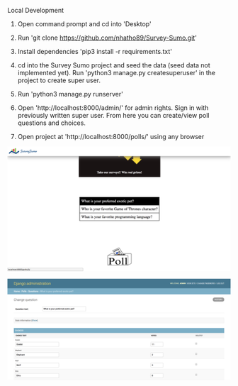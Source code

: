 Local Development

1. Open command prompt and cd into 'Desktop'

2. Run 'git clone https://github.com/nhatho89/Survey-Sumo.git'

3. Install dependencies 'pip3 install -r requirements.txt'

4. cd into the Survey Sumo project and seed the data (seed data not implemented yet).
   Run 'python3 manage.py createsuperuser' in the project to create super user.

5. Run 'python3 manage.py runserver'

6. Open 'http://localhost:8000/admin/' for admin rights. Sign in with previously
   written super user. From here you can create/view poll questions and choices.

7. Open project at 'http://localhost:8000/polls/' using any browser


![Survey Sumo Home Page](./polls/static/polls/images/polls.png)

![Survey Sumo Admin Page](./polls/static/polls/images/admin.png)
